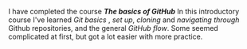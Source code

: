 I have completed the course ***The basics of GitHub***
In this introductory course I've learned *Git basics* , *set up*, *cloning* and *navigating through* Github repositories, and the general *GitHub flow*. 
Some seemed complicated at first, but got a lot easier with more practice.

